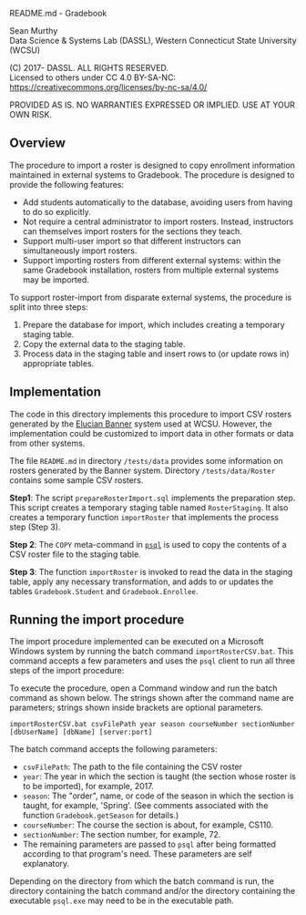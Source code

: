 README.md - Gradebook

Sean Murthy   
Data Science & Systems Lab (DASSL), Western Connecticut State University (WCSU)

(C) 2017- DASSL. ALL RIGHTS RESERVED.   
Licensed to others under CC 4.0 BY-SA-NC:   
https://creativecommons.org/licenses/by-nc-sa/4.0/

PROVIDED AS IS. NO WARRANTIES EXPRESSED OR IMPLIED. USE AT YOUR OWN RISK.


## Overview

The procedure to import a roster is designed to copy enrollment information
maintained in external systems to Gradebook. The procedure is designed to
provide the following features:
- Add students automatically to the database, avoiding users from having to do
so explicitly.
- Not require a central administrator to import rosters. Instead, instructors
can themselves import rosters for the sections they teach.
- Support multi-user import so that different instructors can simultaneously
import rosters.
- Support importing rosters from different external systems: within the same
Gradebook installation, rosters from multiple external systems may be imported.

To support roster-import from disparate external systems, the procedure is split
into three steps:
1. Prepare the database for import, which includes creating a temporary staging
table.
2. Copy the external data to the staging table.
3. Process data in the staging table and insert rows to (or update rows in)
appropriate tables.


## Implementation

The code in this directory implements this procedure to import CSV rosters
generated by the [Elucian Banner](http://www.ellucian.com/student-information-system/)
system used at WCSU. However, the implementation could be customized to import
data in other formats or data from other systems.

The file `README.md` in directory `/tests/data` provides some information on
rosters generated by the Banner system. Directory `/tests/data/Roster` contains
some sample CSV rosters.

__Step1__: The script `prepareRosterImport.sql` implements the preparation step.
This script creates a temporary staging table named `RosterStaging`. It also
creates a temporary function `importRoster` that implements the process step
(Step 3).

__Step 2__: The `COPY` meta-command in [`psql`](https://www.postgresql.org/docs/9.6/static/app-psql.html)
is used to copy the contents of a CSV roster file to the staging table.

__Step 3__: The function `importRoster` is invoked to read the data in the
staging table, apply any necessary transformation, and adds to or updates the
tables `Gradebook.Student` and `Gradebook.Enrollee`.

## Running the import procedure

The import procedure implemented can be executed on a Microsoft Windows
system by running the batch command `importRosterCSV.bat`. This command accepts
a few parameters and uses the `psql` client to run all three steps of the import procedure:

To execute the procedure, open a Command window and run the batch command as shown
below. The strings shown after the command name are parameters; strings
shown inside brackets are optional parameters.

`importRosterCSV.bat csvFilePath year season courseNumber sectionNumber [dbUserName] [dbName] [server:port]`

The batch command accepts the following parameters:
- `csvFilePath`: The path to the file containing the CSV roster
- `year`: The year in which the section is taught (the section whose roster is
to be imported), for example, 2017.
- `season`: The "order", name, or code of the season in which the section is
taught, for example, 'Spring'. (See comments associated with the function `Gradebook.getSeason` for
details.)
- `courseNumber`: The course the section is about, for example, CS110.
- `sectionNumber`: The section number, for example, 72.
- The remaining parameters are passed to `psql` after being formatted according
to that program's need. These parameters are self explanatory.

Depending on the directory from which the batch command is run, the directory
containing the batch command and/or the directory containing the executable
`psql.exe` may need to be in the executable path.
